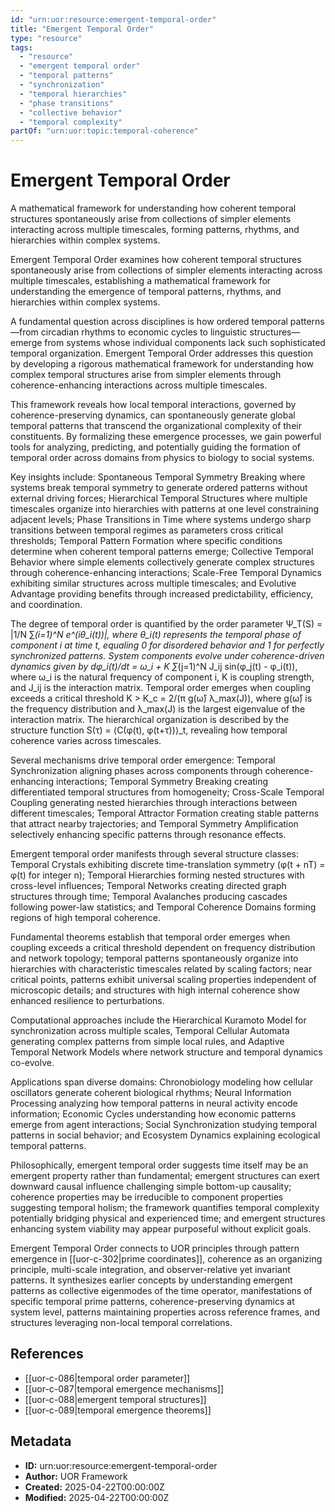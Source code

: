 ```yaml
---
id: "urn:uor:resource:emergent-temporal-order"
title: "Emergent Temporal Order"
type: "resource"
tags:
  - "resource"
  - "emergent temporal order"
  - "temporal patterns"
  - "synchronization"
  - "temporal hierarchies"
  - "phase transitions"
  - "collective behavior"
  - "temporal complexity"
partOf: "urn:uor:topic:temporal-coherence"
---
```


# Emergent Temporal Order

A mathematical framework for understanding how coherent temporal structures spontaneously arise from collections of simpler elements interacting across multiple timescales, forming patterns, rhythms, and hierarchies within complex systems.

Emergent Temporal Order examines how coherent temporal structures spontaneously arise from collections of simpler elements interacting across multiple timescales, establishing a mathematical framework for understanding the emergence of temporal patterns, rhythms, and hierarchies within complex systems.

A fundamental question across disciplines is how ordered temporal patterns—from circadian rhythms to economic cycles to linguistic structures—emerge from systems whose individual components lack such sophisticated temporal organization. Emergent Temporal Order addresses this question by developing a rigorous mathematical framework for understanding how complex temporal structures arise from simpler elements through coherence-enhancing interactions across multiple timescales.

This framework reveals how local temporal interactions, governed by coherence-preserving dynamics, can spontaneously generate global temporal patterns that transcend the organizational complexity of their constituents. By formalizing these emergence processes, we gain powerful tools for analyzing, predicting, and potentially guiding the formation of temporal order across domains from physics to biology to social systems.

Key insights include: Spontaneous Temporal Symmetry Breaking where systems break temporal symmetry to generate ordered patterns without external driving forces; Hierarchical Temporal Structures where multiple timescales organize into hierarchies with patterns at one level constraining adjacent levels; Phase Transitions in Time where systems undergo sharp transitions between temporal regimes as parameters cross critical thresholds; Temporal Pattern Formation where specific conditions determine when coherent temporal patterns emerge; Collective Temporal Behavior where simple elements collectively generate complex structures through coherence-enhancing interactions; Scale-Free Temporal Dynamics exhibiting similar structures across multiple timescales; and Evolutive Advantage providing benefits through increased predictability, efficiency, and coordination.

The degree of temporal order is quantified by the order parameter Ψ_T(S) = |1/N ∑_(i=1)^N e^(iθ_i(t))|, where θ_i(t) represents the temporal phase of component i at time t, equaling 0 for disordered behavior and 1 for perfectly synchronized patterns. System components evolve under coherence-driven dynamics given by dφ_i(t)/dt = ω_i + K ∑_(j=1)^N J_ij sin(φ_j(t) - φ_i(t)), where ω_i is the natural frequency of component i, K is coupling strength, and J_ij is the interaction matrix. Temporal order emerges when coupling exceeds a critical threshold K > K_c = 2/(π g(ω̄) λ_max(J)), where g(ω̄) is the frequency distribution and λ_max(J) is the largest eigenvalue of the interaction matrix. The hierarchical organization is described by the structure function S(τ) = ⟨C(φ(t), φ(t+τ))⟩_t, revealing how temporal coherence varies across timescales.

Several mechanisms drive temporal order emergence: Temporal Synchronization aligning phases across components through coherence-enhancing interactions; Temporal Symmetry Breaking creating differentiated temporal structures from homogeneity; Cross-Scale Temporal Coupling generating nested hierarchies through interactions between different timescales; Temporal Attractor Formation creating stable patterns that attract nearby trajectories; and Temporal Symmetry Amplification selectively enhancing specific patterns through resonance effects.

Emergent temporal order manifests through several structure classes: Temporal Crystals exhibiting discrete time-translation symmetry (φ(t + nT) = φ(t) for integer n); Temporal Hierarchies forming nested structures with cross-level influences; Temporal Networks creating directed graph structures through time; Temporal Avalanches producing cascades following power-law statistics; and Temporal Coherence Domains forming regions of high temporal coherence.

Fundamental theorems establish that temporal order emerges when coupling exceeds a critical threshold dependent on frequency distribution and network topology; temporal patterns spontaneously organize into hierarchies with characteristic timescales related by scaling factors; near critical points, patterns exhibit universal scaling properties independent of microscopic details; and structures with high internal coherence show enhanced resilience to perturbations.

Computational approaches include the Hierarchical Kuramoto Model for synchronization across multiple scales, Temporal Cellular Automata generating complex patterns from simple local rules, and Adaptive Temporal Network Models where network structure and temporal dynamics co-evolve.

Applications span diverse domains: Chronobiology modeling how cellular oscillators generate coherent biological rhythms; Neural Information Processing analyzing how temporal patterns in neural activity encode information; Economic Cycles understanding how economic patterns emerge from agent interactions; Social Synchronization studying temporal patterns in social behavior; and Ecosystem Dynamics explaining ecological temporal patterns.

Philosophically, emergent temporal order suggests time itself may be an emergent property rather than fundamental; emergent structures can exert downward causal influence challenging simple bottom-up causality; coherence properties may be irreducible to component properties suggesting temporal holism; the framework quantifies temporal complexity potentially bridging physical and experienced time; and emergent structures enhancing system viability may appear purposeful without explicit goals.

Emergent Temporal Order connects to UOR principles through pattern emergence in [[uor-c-302|prime coordinates]], coherence as an organizing principle, multi-scale integration, and observer-relative yet invariant patterns. It synthesizes earlier concepts by understanding emergent patterns as collective eigenmodes of the time operator, manifestations of specific temporal prime patterns, coherence-preserving dynamics at system level, patterns maintaining properties across reference frames, and structures leveraging non-local temporal correlations.

## References

- [[uor-c-086|temporal order parameter]]
- [[uor-c-087|temporal emergence mechanisms]]
- [[uor-c-088|emergent temporal structures]]
- [[uor-c-089|temporal emergence theorems]]

## Metadata

- **ID:** urn:uor:resource:emergent-temporal-order
- **Author:** UOR Framework
- **Created:** 2025-04-22T00:00:00Z
- **Modified:** 2025-04-22T00:00:00Z
